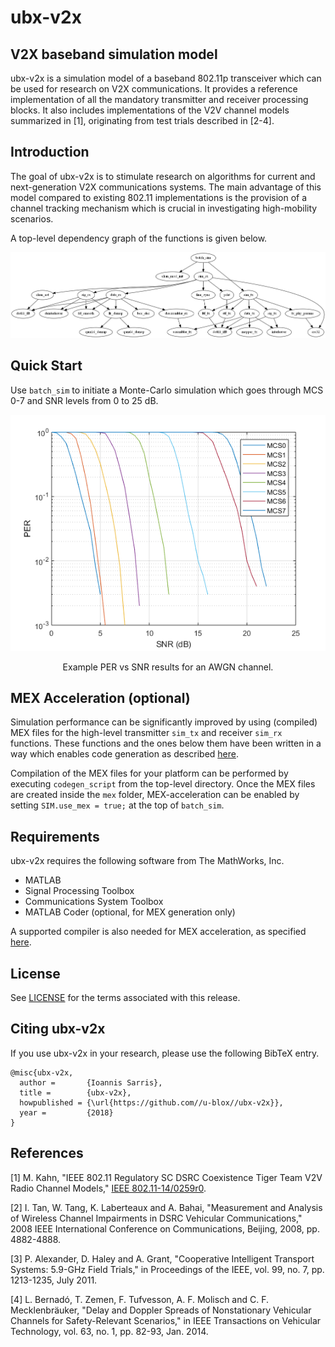 # ubx-v2x
## V2X baseband simulation model

ubx-v2x is a simulation model of a baseband 802.11p transceiver which can be used for research on V2X communications. It provides a reference implementation of all the mandatory transmitter and receiver processing blocks. It also includes implementations of the V2V channel models summarized in [1], originating from test trials described in [2-4].

## Introduction

The goal of ubx-v2x is to stimulate research on algorithms for current and next-generation V2X communications systems. The main advantage of this model compared to existing 802.11 implementations is the provision of a channel tracking mechanism which is crucial in investigating high-mobility scenarios.

A top-level dependency graph of the functions is given below.

<div align="center">
  <img src="doc/top_level_graph.png" />
</div>

## Quick Start

Use `batch_sim` to initiate a Monte-Carlo simulation which goes through MCS 0-7 and SNR levels from 0 to 25 dB.

<div align="center">
  <img src="figures/PER_300B_AWGN.png" />
  <p>Example PER vs SNR results for an AWGN channel.</p>
</div>

## MEX Acceleration (optional)

Simulation performance can be significantly improved by using (compiled) MEX files for the high-level transmitter `sim_tx` and receiver `sim_rx` functions. These functions and the ones below them have been written in a way which enables code generation as described [here](https://www.mathworks.com/help/comm/ug/code-generation-from-matlab.html).

Compilation of the MEX files for your platform can be performed by executing `codegen_script` from the top-level directory. Once the MEX files are created inside the `mex` folder, MEX-acceleration can be enabled by setting `SIM.use_mex = true;` at the top of `batch_sim`.

## Requirements

ubx-v2x requires the following software from The MathWorks, Inc.

- MATLAB
- Signal Processing Toolbox
- Communications System Toolbox
- MATLAB Coder (optional, for MEX generation only)

A supported compiler is also needed for MEX acceleration, as specified [here](https://www.mathworks.com/support/compilers.html).

## License

See [LICENSE](https://github.com/u-blox/ubx-v2x/blob/master/LICENSE.md) for the terms associated with this release.

## Citing ubx-v2x

If you use ubx-v2x in your research, please use the following BibTeX entry.

```
@misc{ubx-v2x,
  author =       {Ioannis Sarris},
  title =        {ubx-v2x},
  howpublished = {\url{https://github.com//u-blox//ubx-v2x}},
  year =         {2018}
}
```

## References

[1] M. Kahn, "IEEE 802.11 Regulatory SC DSRC Coexistence Tiger Team V2V Radio Channel Models," [IEEE 802.11-14/0259r0](https://mentor.ieee.org/802.11/dcn/14/11-14-0259-00-0reg-v2v-radio-channel-models.ppt).

[2] I. Tan, W. Tang, K. Laberteaux and A. Bahai, "Measurement and Analysis of Wireless Channel Impairments in DSRC Vehicular Communications," 2008 IEEE International Conference on Communications, Beijing, 2008, pp. 4882-4888.

[3] P. Alexander, D. Haley and A. Grant, "Cooperative Intelligent Transport Systems: 5.9-GHz Field Trials," in Proceedings of the IEEE, vol. 99, no. 7, pp. 1213-1235, July 2011.

[4] L. Bernadó, T. Zemen, F. Tufvesson, A. F. Molisch and C. F. Mecklenbräuker, "Delay and Doppler Spreads of Nonstationary Vehicular Channels for Safety-Relevant Scenarios," in IEEE Transactions on Vehicular Technology, vol. 63, no. 1, pp. 82-93, Jan. 2014.